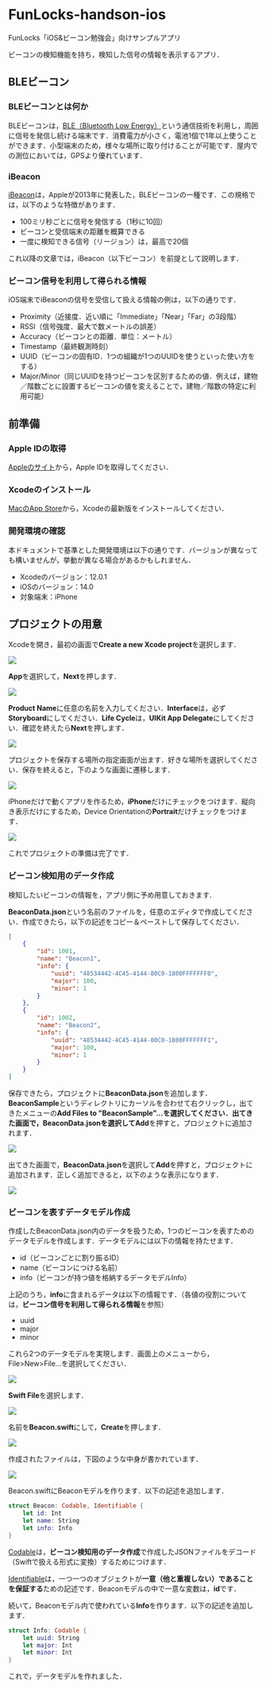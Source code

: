 # FunLocks-handson-ios

FunLocks「iOS&amp;ビーコン勉強会」向けサンプルアプリ

ビーコンの検知機能を持ち，検知した信号の情報を表示するアプリ．

## BLEビーコン

### BLEビーコンとは何か

BLEビーコンは，[BLE（Bluetooth Low Energy）](https://ja.wikipedia.org/wiki/Bluetooth_Low_Energy)という通信技術を利用し，周囲に信号を発信し続ける端末です．消費電力が小さく，電池1個で1年以上使うことができます．小型端末のため，様々な場所に取り付けることが可能です．屋内での測位においては，GPSより優れています．

### iBeacon

[iBeacon](https://developer.apple.com/ibeacon/)は，Appleが2013年に発表した，BLEビーコンの一種です．この規格では，以下のような特徴があります．

- 100ミリ秒ごとに信号を発信する（1秒に10回）
- ビーコンと受信端末の距離を概算できる
- 一度に検知できる信号（リージョン）は，最高で20個

これ以降の文章では，iBeacon（以下ビーコン）を前提として説明します．

### ビーコン信号を利用して得られる情報

iOS端末でiBeaconの信号を受信して扱える情報の例は，以下の通りです．

- Proximity（近接度．近い順に「Immediate」「Near」「Far」の3段階）
- RSSI（信号強度．最大で数メートルの誤差）
- Accuracy（ビーコンとの距離．単位：メートル）
- Timestamp（最終観測時刻）
- UUID（ビーコンの固有ID．1つの組織が1つのUUIDを使うといった使い方をする）
- Major/Minor（同じUUIDを持つビーコンを区別するための値．例えば，建物／階数ごとに設置するビーコンの値を変えることで，建物／階数の特定に利用可能）

## 前準備

### Apple IDの取得

[Appleのサイト](https://appleid.apple.com/)から，Apple IDを取得してください．

### Xcodeのインストール

[MacのApp Store](https://apps.apple.com/jp/app/xcode/id497799835?mt=12)から，Xcodeの最新版をインストールしてください．

### 開発環境の確認

本ドキュメントで基準とした開発環境は以下の通りです．バージョンが異なっても構いませんが，挙動が異なる場合があるかもしれません．

- Xcodeのバージョン：12.0.1
- iOSのバージョン：14.0
- 対象端末：iPhone

## プロジェクトの用意

Xcodeを開き，最初の画面で**Create a new Xcode project**を選択します．

![](README_image/01.png)

**App**を選択して，**Next**を押します．

![](README_image/02.png)

**Product Name**に任意の名前を入力してください．**Interface**は，必ず**Storyboard**にしてください．**Life Cycle**は，**UIKit App Delegate**にしてください．確認を終えたら**Next**を押します．

![](README_image/03.png)

プロジェクトを保存する場所の指定画面が出ます．好きな場所を選択してください．保存を終えると，下のような画面に遷移します．

![](README_image/04.png)

iPhoneだけで動くアプリを作るため，**iPhone**だけにチェックをつけます．縦向き表示だけにするため，Device Orientationの**Portrait**だけチェックをつけます．

![](README_image/05.png)

これでプロジェクトの準備は完了です．

### ビーコン検知用のデータ作成

検知したいビーコンの情報を，アプリ側に予め用意しておきます．

**BeaconData.json**という名前のファイルを，任意のエディタで作成してください．作成できたら，以下の記述をコピー＆ペーストして保存してください．

``` json
[
    {
        "id": 1001,
        "name": "Beacon1",
        "info": {
            "uuid": "48534442-4C45-4144-80C0-1800FFFFFFF0",
            "major": 100,
            "minor": 1
        }
    },
    {
        "id": 1002,
        "name": "Beacon2",
        "info": {
            "uuid": "48534442-4C45-4144-80C0-1800FFFFFFF1",
            "major": 100,
            "minor": 1
        }
    }
]
```

保存できたら，プロジェクトに**BeaconData.json**を追加します．**BeaconSample**というディレクトリにカーソルを合わせて右クリックし，出てきたメニューの**Add Files to "BeaconSample"...**を選択してください．出てきた画面で，**BeaconData.json**を選択して**Add**を押すと，プロジェクトに追加されます．

![](README_image/06.png)

出てきた画面で，**BeaconData.json**を選択して**Add**を押すと，プロジェクトに追加されます．正しく追加できると，以下のような表示になります．

![](README_image/07.png)

### ビーコンを表すデータモデル作成

作成したBeaconData.json内のデータを扱うため，1つのビーコンを表すためのデータモデルを作成します．データモデルには以下の情報を持たせます．

- id（ビーコンごとに割り振るID）
- name（ビーコンにつける名前）
- info（ビーコンが持つ値を格納するデータモデルInfo）

上記のうち，**info**に含まれるデータは以下の情報です．（各値の役割については，**ビーコン信号を利用して得られる情報**を参照）

- uuid
- major
- minor

これら2つのデータモデルを実現します．画面上のメニューから，File>New>File...を選択してください．

![](README_image/08.png)

**Swift File**を選択します．

![](README_image/09.png)

名前を**Beacon.swift**にして，**Create**を押します．

![](README_image/10.png)

作成されたファイルは，下図のような中身が書かれています．

![](README_image/11.png)

Beacon.swiftにBeaconモデルを作ります．以下の記述を追加します．

``` swift
struct Beacon: Codable, Identifiable {
    let id: Int
    let name: String
    let info: Info
}
```

[Codable](https://developer.apple.com/documentation/swift/codable)は，**ビーコン検知用のデータ作成**で作成したJSONファイルをデコード（Swiftで扱える形式に変換）するためにつけます．

[Identifiable](https://developer.apple.com/documentation/swift/identifiable)は，一つ一つのオブジェクトが**一意（他と重複しない）であることを保証する**ための記述です．Beaconモデルの中で一意な変数は，**id**です．

続いて，Beaconモデル内で使われている**Info**を作ります．以下の記述を追加します．

``` swift
struct Info: Codable {
    let uuid: String
    let major: Int
    let minor: Int
}
```

これで，データモデルを作れました．
